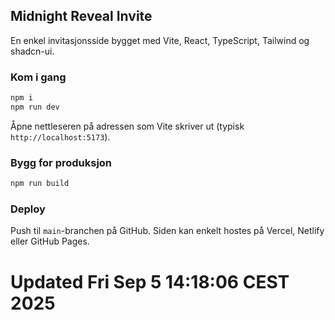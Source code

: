 ## Midnight Reveal Invite

En enkel invitasjonsside bygget med Vite, React, TypeScript, Tailwind og shadcn-ui.

### Kom i gang

```sh
npm i
npm run dev
```

Åpne nettleseren på adressen som Vite skriver ut (typisk `http://localhost:5173`).

### Bygg for produksjon

```sh
npm run build
```

### Deploy

Push til `main`-branchen på GitHub. Siden kan enkelt hostes på Vercel, Netlify eller GitHub Pages.
# Updated Fri Sep  5 14:18:06 CEST 2025
